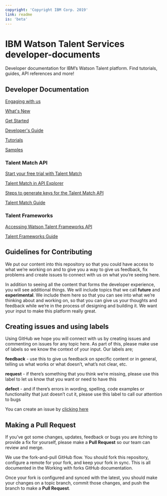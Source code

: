 ```yaml
---
copyright: 'Copyright IBM Corp. 2019'
link: readme
is: 'beta'
---
```


# IBM Watson Talent Services developer-documents

Developer documentation for IBM’s Watson Talent platform. Find tutorials, guides, API references and more!

## Developer Documentation

[Engaging with us](https://github.com/watson-talent-services/developer-documents/blob/tf-publish/get-started/engaging-with-us.md)

[What's New](https://github.com/watson-talent-services/developer-documents/blob/tf-publish/get-started/whats-new.md)

[Get Started](https://github.com/watson-talent-services/developer-documents/blob/tf-publish/get-started/get-started.md)

[Developer's Guide](https://github.com/watson-talent-services/developer-documents/blob/tf-publish/developer-guide/v1-developer-guide.md)

[Tutorials](https://github.com/watson-talent-services/developer-documents/blob/tf-publish/tutorials)

[Samples](https://github.com/watson-talent-services/developer-documents/blob/tf-publish/samples)

### Talent Match API

[Start your free trial with Talent Match](https://www.ibm.com/us-en/marketplace/watson-talent-match/details)

[Talent Match in API Explorer](https://developer.ibm.com/api/view/watsontalent-prod:watson-talent-match:title-Watson_Talent_Match)

[Steps to generate keys for the Talent Match API](https://github.ibm.com/WatsonTalent/TMS-Developer-Experience/blob/master/developer-guide/v1-trial-reg-guide.md)

[Talent Match Guide](https://github.ibm.com/WatsonTalent/TMS-Developer-Experience/blob/master/developer-guide/v1-talent-match.md)

### Talent Frameworks

[Accessing Watson Talent Frameworks API](https://github.com/watson-talent-services/developer-documents/blob/tf-publish/developer-guide/accessing-wtfp-api.md)

[Talent Frameworks Guide](https://github.com/watson-talent-services/developer-documents/blob/tf-publish/developer-guide/talent-frameworks-guide.md)


## Guidelines for Contributing

We put our content into this repository so that you could have access to what we’re working on and to give you a way to give us feedback, fix problems and create issues to connect with us on what you’re seeing here.

In addition to seeing all the content that forms the developer experience, you will see additional things. We will include topics that we call **future** and **experimental**. We include them here so that you can see into what we’re thinking about and working on, so that you can give us your thoughts and feedback while we’re in the process of designing and building it. We want your input to make this platform really great.

## Creating issues and using labels

Using GitHub we hope you will connect with us by creating issues and commenting on issues for any topic here. As part of this, please make use of labels so we know the context of your input. Our labels are;

**feedback** - use this to give us feedback on specific content or in general, telling us what works or what doesn’t, what’s not clear, etc.

**request** - if there’s something that you think we’re missing, please use this label to let us know that you want or need to have this

**defect** - and if there’s errors in wording, spelling, code examples or functionality that just doesn’t cut it, please use this label to call our attention to bugs

You can create an issue by [clicking here](https://github.ibm.com/TMS-Developer-Experience/developer-documents/issues)

## Making a Pull Request

If you’ve got some changes, updates, feedback or bugs you are itching to provide a fix for yourself, please make a **Pull Request** so our team can review and merge.

We use the fork-and-pull GitHub flow. You should fork this repository, configure a remote for your fork, and keep your fork in sync. This is all documented in the Working with forks GitHub documentation.

Once your fork is configured and synced with the latest, you should make your changes on a topic branch, commit those changes, and push the branch to make a **Pull Request**.
